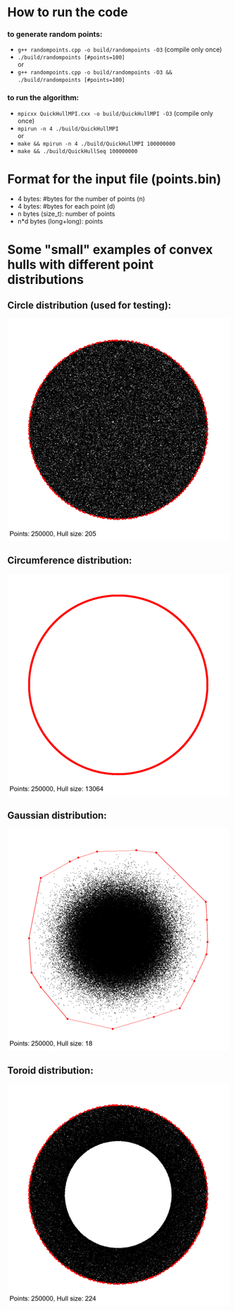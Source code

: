 # How to run the code
### to generate random points:
- `g++ randompoints.cpp -o build/randompoints -O3` (compile only once)
- `./build/randompoints [#points=100]` \
or
- `g++ randompoints.cpp -o build/randompoints -O3 && ./build/randompoints [#points=100]`

### to run the algorithm:
- `mpicxx QuickHullMPI.cxx -o build/QuickHullMPI -O3` (compile only once)
- `mpirun -n 4 ./build/QuickHullMPI` \
or
- `make && mpirun -n 4 ./build/QuickHullMPI 100000000`
- `make && ./build/QuickHullSeq 100000000`

# Format for the input file (points.bin)
- 4 bytes: #bytes for the number of points (n)
- 4 bytes: #bytes for each point (d)
- n bytes (size_t): number of points
- n*d bytes (long+long): points

# Some "small" examples of convex hulls with different point distributions

## Circle distribution (used for testing):
![Circle distribution](results/circle_250k.png)

## Circumference distribution:
![Circumference distribution](results/circumference_250k.png)

## Gaussian distribution:
![Gaussian distribution](results/gaussian_250k.png)

## Toroid distribution:
![Toroid distribution](results/toroid_250k.png)